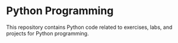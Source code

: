 # Python Programming
This repository contains Python code related to exercises, labs, and projects for Python programming.
